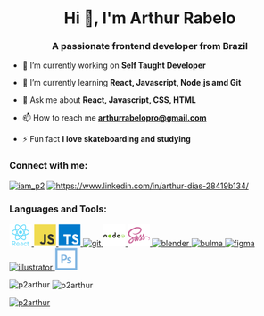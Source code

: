 <h1 align="center">Hi 👋, I'm Arthur Rabelo</h1>
<h3 align="center">A passionate frontend developer from Brazil</h3>



- 🔭 I’m currently working on **Self Taught Developer**

- 🌱 I’m currently learning **React, Javascript, Node.js amd Git**

- 💬 Ask me about **React, Javascript, CSS, HTML**

- 📫 How to reach me **arthurrabelopro@gmail.com**

- ⚡ Fun fact **I love skateboarding and studying**

<h3 align="left">Connect with me:</h3>
<p align="left">
<a href="https://twitter.com/iam_p2" target="blank"><img align="center" src="https://raw.githubusercontent.com/rahuldkjain/github-profile-readme-generator/master/src/images/icons/Social/twitter.svg" alt="iam_p2" height="30" width="40" /></a>
<a href="https://linkedin.com/in/https://www.linkedin.com/in/arthur-dias-28419b134/" target="blank"><img align="center" src="https://raw.githubusercontent.com/rahuldkjain/github-profile-readme-generator/master/src/images/icons/Social/linked-in-alt.svg" alt="https://www.linkedin.com/in/arthur-dias-28419b134/" height="30" width="40" /></a>
</p>

<h3 align="left">Languages and Tools:</h3>
<p align="left"><a href="https://reactjs.org/" target="_blank" rel="noreferrer"> <img src="https://raw.githubusercontent.com/devicons/devicon/master/icons/react/react-original-wordmark.svg" alt="react" width="40" height="40"/> </a><a href="https://developer.mozilla.org/en-US/docs/Web/JavaScript" target="_blank" rel="noreferrer"> <img src="https://raw.githubusercontent.com/devicons/devicon/master/icons/javascript/javascript-original.svg" alt="javascript" width="40" height="40"/> </a> <a href="https://git-scm.com/" target="_blank" rel="noreferrer"> <img width="40" height="40" src="https://raw.githubusercontent.com/devicons/devicon/master/icons/typescript/typescript-original.svg" alt="typescript"> <img src="https://www.vectorlogo.zone/logos/git-scm/git-scm-icon.svg" alt="git" width="40" height="40"/> </a> <a href="https://nodejs.org" target="_blank" rel="noreferrer"> <img src="https://raw.githubusercontent.com/devicons/devicon/master/icons/nodejs/nodejs-original-wordmark.svg" alt="nodejs" width="40" height="40"/> </a> <a href="https://sass-lang.com" target="_blank" rel="noreferrer"> <img src="https://raw.githubusercontent.com/devicons/devicon/master/icons/sass/sass-original.svg" alt="sass" width="40" height="40"/> </a> <a href="https://www.blender.org/" target="_blank" rel="noreferrer"> <img src="https://download.blender.org/branding/community/blender_community_badge_white.svg" alt="blender" width="40" height="40"/> </a> <a href="https://bulma.io/" target="_blank" rel="noreferrer"> <img src="https://raw.githubusercontent.com/gilbarbara/logos/804dc257b59e144eaca5bc6ffd16949752c6f789/logos/bulma.svg" alt="bulma" width="40" height="40"/> </a>  <a href="https://www.figma.com/" target="_blank" rel="noreferrer"> <img src="https://www.vectorlogo.zone/logos/figma/figma-icon.svg" alt="figma" width="40" height="40"/> </a>  <a href="https://www.adobe.com/in/products/illustrator.html" target="_blank" rel="noreferrer"> <img src="https://www.vectorlogo.zone/logos/adobe_illustrator/adobe_illustrator-icon.svg" alt="illustrator" width="40" height="40"/> </a>  <a href="https://www.photoshop.com/en" target="_blank" rel="noreferrer"> <img src="https://raw.githubusercontent.com/devicons/devicon/master/icons/photoshop/photoshop-line.svg" alt="photoshop" width="40" height="40"/> </a>   </p>

<p><img align="left" src="https://github-readme-stats.vercel.app/api/top-langs?username=p2arthur&show_icons=true&locale=en&layout=compact" alt="p2arthur" /></p>

<p>&nbsp;<img align="center" src="https://github-readme-stats.vercel.app/api?username=p2arthur&show_icons=true&locale=en" alt="p2arthur" /></p>

<p align="left"> <a href="https://github.com/ryo-ma/github-profile-trophy"><img src="https://github-profile-trophy.vercel.app/?username=p2arthur" alt="p2arthur" /></a> </p>
